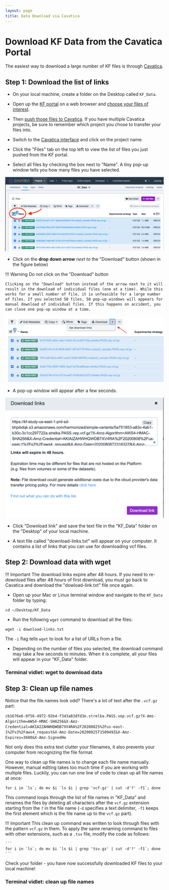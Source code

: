 ```yaml
---
layout: page
title: Data Download via Cavatica
---
```


Download KF Data from the Cavatica Portal
================================================

The easiest way to download a large number of KF files is through [Cavatica](https://cavatica.sbgenomics.com/).

## Step 1: Download the list of links

* On your local machine, create a folder on the Desktop called `KF_Data`.

* Open up the [KF portal](https://portal.kidsfirstdrc.org/dashboard) on a web browser and [choose your files of interest](../KF_7_PushToCavatica.md).

* Then [push those files to Cavatica](../KF_7_PushToCavatica.md). If you have multiple Cavatica projects, be sure to remember which project you chose to transfer your files into.

* Switch to the [Cavatica interface](https://cavatica.sbgenomics.com/) and click on the project name.

* Click the "Files" tab on the top left to view the list of files you just pushed from the KF portal.

* Select all files by checking the box next to "Name". A tiny pop-up window tells you how many files you have selected.

![](../images-kf/Data_Download_selecting_files_cavatica.png "Check boxes to select files")

* Click on the **drop down arrow** *next to* the "Download" button (shown in the figure below)

!!! Warning
    Do not click on the "Download" button

    Clicking on the "Download" button instead of the arrow next to it will result in the download of individual files (one at a time). While this works for a small number of file, it is unfeasible for a large number of files. If you selected 50 files, 50 pop-up windows will appears for manual download of individual files. If this happens on accident, you can close one pop-up window at a time.


![](../images-kf/Data_Download_Cavatica_Download_Links.png "Click Download arrow for download links")


* A pop-up window will appear after a few seconds.

![](../images-kf/Data_Download_Cavatica_Download_Links_2.png "Download links window")


* Click "Download link" and save the text file in the "KF_Data" folder on the "Desktop" of your local machine.

* A text file called "download-links.txt" will appear on your computer. It contains a list of links that you can use for downloading vcf files.

## Step 2: Download data with wget

!!! Important
    The download links expire after 48 hours. If you need to re-download files after 48 hours of first download, you must go back to Cavatica and download the "dowload-link.txt" file once again.

* Open up your Mac or Linux terminal window and navigate to the `KF_Data` folder by typing:

```
cd ~/Desktop/KF_Data
```

* Run the following `wget` command to download all the files:

```
wget -i download-links.txt
```
The `-i` flag tells `wget` to look for a list of URLs from a file.

* Depending on the number of files you selected, the download command may take a few seconds to minutes. When it is complete, all your files will appear in your "KF_Data" folder.

### Terminal vidlet: wget to download data

<asciinema-player src="vidlets/1_screencast.cast" speed="2" theme="tango" font-size="medium" cols="60" rows="15" poster="data:text/plain,\x1b[1;37mUsing wget to Download Data"></asciinema-player>


## Step 3: Clean up file names

Notice that the file names look odd? There's a lot of text after the `.vcf.gz` part:

`cb1676e6-0f56-4972-92b4-f343a83dfd3e.strelka.PASS.vep.vcf.gz?X-Amz-Algorithm=AWS4-HMAC-SHA256&X-Amz-Credential=AKIAIZAHWHQWDB7XV4RA%2F20200825%2Fus-east-1%2Fs3%2Faws4_request&X-Amz-Date=20200825T150049Z&X-Amz-Expires=3600&X-Amz-SignedHe`

Not only does this extra text clutter your filenames, it also prevents your computer from recognizing the file format.

One way to clean up file names is to change each file name manually. However, manual editing takes too much time if you are working with multiple files. Luckily, you can run one line of code to clean up all file names at once:

```
for i in `ls`; do mv $i `ls $i | grep 'vcf.gz' | cut -d'?' -f1`; done
```

This command loops through the list of file names in "KF_Data" and renames the files by deleting all characters after the `vcf.gz` extension starting from the `?` in the file name (`-d` specifies a text delimiter, `-f1` keeps the first element which is the file name up to the `vcf.gz` part).

!!! Important
    This clean up command was written to look through files with the pattern `vcf.gz` in them. To apply the same renaming command to files with other extensions, such as a `.tsv` file, modify the code as follows:

    ```
    for i in `ls`; do mv $i `ls $i | grep 'tsv.gz' | cut -d'?' -f1`; done
    ```

Check your folder - you have now successfully downloaded KF files to your local machine!

### Terminal vidlet: clean up file names

<asciinema-player src="vidlets/2_screencast.cast" speed="2" theme="tango" font-size="medium" cols="60" rows="15" poster="data:text/plain,\x1b[1;37mClean Up File Names"></asciinema-player>
